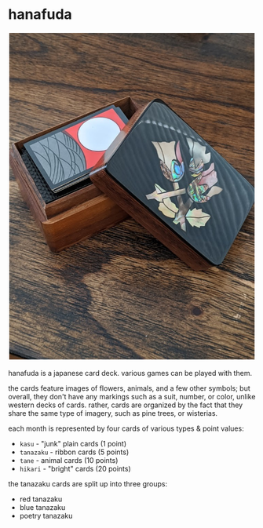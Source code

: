 # hanafuda

<img src="resources/img/hanafuda.jpg" width=500 style="border: 2px solid white"></img>

hanafuda is a japanese card deck. various games can be played with them.

the cards feature images of flowers, animals, and a few other symbols; but
overall, they don't have any markings such as a suit, number, or color, unlike
western decks of cards. rather, cards are organized by the fact that they share
the same type of imagery, such as pine trees, or wisterias.

each month is represented by four cards of various types & point values:

* `kasu` - "junk" plain cards (1 point)
* `tanazaku` - ribbon cards (5 points)
* `tane` - animal cards (10 points)
* `hikari` - "bright" cards (20 points)

the tanazaku cards are split up into three groups:
* red tanazaku
* blue tanazaku
* poetry tanazaku

